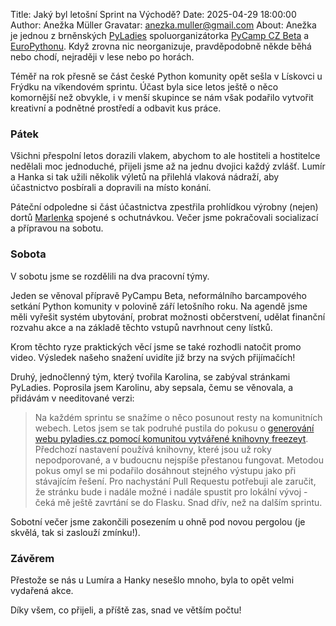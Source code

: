 Title: Jaký byl letošní Sprint na Východě?
Date: 2025-04-29 18:00:00
Author: Anežka Müller
Gravatar: anezka.muller@gmail.com
About: Anežka je jednou z brněnských [PyLadies](https://pyladies.cz) spoluorganizátorka [PyCamp CZ Beta](https://pycamp.cz/) a [EuroPythonu](https://ep2025.europython.eu/). Když zrovna nic neorganizuje, pravděpodobně někde běhá nebo chodí, nejraději v lese nebo po horách.

Téměř na rok přesně se část české Python komunity opět sešla v Lískovci u Frýdku na víkendovém sprintu.
Účast byla sice letos ještě o něco komornější než obvykle, i v menší skupince se nám však podařilo vytvořit kreativní a podnětné prostředí a odbavit kus práce.

### Pátek

Všichni přespolní letos dorazili vlakem, abychom to ale hostiteli a hostitelce nedělali moc jednoduché, přijeli jsme až na jednu dvojici každý zvlášť.
Lumír a Hanka si tak užili několik výletů na přilehlá vlaková nádraží, aby účastnictvo posbírali a dopravili na místo konání.

Páteční odpoledne si část účastnictva zpestřila prohlídkou výrobny (nejen) dortů [Marlenka](https://www.marlenka.cz/cs) spojené s ochutnávkou. 
Večer jsme pokračovali socializací a přípravou na sobotu.

### Sobota

V sobotu jsme se rozdělili na dva pracovní týmy. 

Jeden se věnoval přípravě PyCampu Beta, neformálního barcampového setkání Python komunity v polovině září letošního roku.
Na agendě jsme měli vyřešit systém ubytování, probrat možnosti občerstvení, udělat finanční rozvahu akce a na základě těchto vstupů navrhnout ceny lístků.

Krom těchto ryze praktických věcí jsme se také rozhodli natočit promo video.
Výsledek našeho snažení uvidíte již brzy na svých přijímačích!

Druhý, jednočlenný tým, který tvořila Karolina, se zabýval stránkami PyLadies.
Poprosila jsem Karolinu, aby sepsala, čemu se věnovala, a přidávám v needitované verzi:

> Na každém sprintu se snažíme o něco posunout resty na komunitních webech. 
> Letos jsem se tak podruhé pustila do pokusu o [generování webu pyladies.cz pomocí komunitou vytvářené knihovny freezeyt](https://github.com/PyLadiesCZ/pyladies.cz/issues/735). 
> Předchozí nastavení používá knihovny, které jsou už roky nepodporované, a v budoucnu nejspíše přestanou fungovat. 
> Metodou pokus omyl se mi podařilo dosáhnout stejného výstupu jako při stávajícím řešení. 
> Pro nachystání Pull Requestu potřebuji ale zaručit, že stránku bude i nadále možné i nadále spustit pro lokální vývoj - čeká mě ještě zavrtání se do Flasku. 
> Snad dřív, než na dalším sprintu.

Sobotní večer jsme zakončili posezením u ohně pod novou pergolou (je skvělá, tak si zaslouží zmínku!).

### Závěrem

Přestože se nás u Lumíra a Hanky nesešlo mnoho, byla to opět velmi vydařená akce.

Díky všem, co přijeli, a příště zas, snad ve větším počtu!

